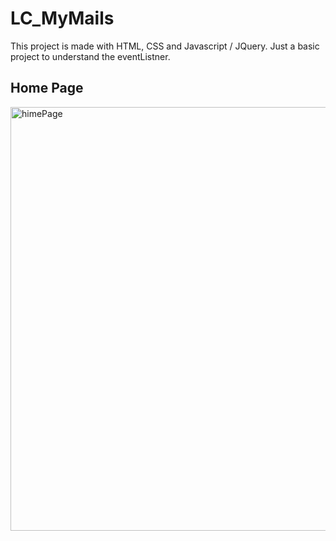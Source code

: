 # LC_MyMails
 
This project is made with HTML, CSS and Javascript / JQuery.
Just a basic project to understand the eventListner.

## Home Page
<img width="678" alt="himePage" src="https://user-images.githubusercontent.com/39524369/72667925-5570a980-3a21-11ea-9e81-a44cd3d8bbe0.png">

